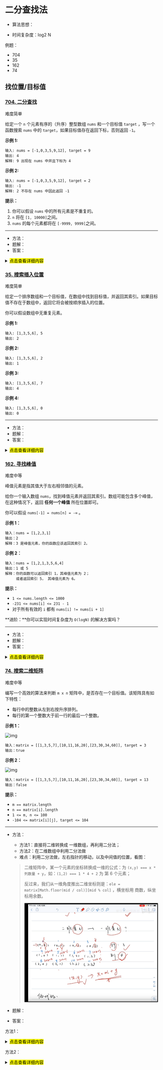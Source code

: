 # 二分查找法

- 算法思想：

- 时间复杂度：log2 N

例题：

- 704
- 35
- 162
- 74

## 找位置/目标值

### [704. 二分查找](https://leetcode-cn.com/problems/binary-search/)

难度简单

给定一个 `n` 个元素有序的（升序）整型数组 `nums` 和一个目标值 `target` ，写一个函数搜索 `nums` 中的 `target`，如果目标值存在返回下标，否则返回 `-1`。


**示例 1:**

```
输入: nums = [-1,0,3,5,9,12], target = 9
输出: 4
解释: 9 出现在 nums 中并且下标为 4
```

**示例 2:**

```
输入: nums = [-1,0,3,5,9,12], target = 2
输出: -1
解释: 2 不存在 nums 中因此返回 -1
```

 

**提示：**

1. 你可以假设 `nums` 中的所有元素是不重复的。
2. `n` 将在 `[1, 10000]`之间。
3. `nums` 的每个元素都将在 `[-9999, 9999]`之间。

---

- 方法：
- 题解：
- 答案：

<details>
  <summary>
      <mark>点击查看详细内容</mark></summary>

```js
/**
 * @param {number[]} nums
 * @param {number} target
 * @return {number}
 */
var search = function(nums, target) {
    if (!nums.length) return -1
    let left = 0, right = nums.length - 1;
    while(left <= right) {
        // left + (right - left)/2 的作用是避免 left + right 超过边界
        let mid = Math.floor(left + (right - left) / 2)
        if (nums[mid] === target) return mid
        // 中间值小于目标值，左指针右移
        if (nums[mid] < target ) {
            left = mid + 1
        } else {
        // 中间值大于目标值，右指针左移
            right = mid - 1
        }
    }
    return -1
};
```
</details>



### [35. 搜索插入位置](https://leetcode-cn.com/problems/search-insert-position/)

难度简单

给定一个排序数组和一个目标值，在数组中找到目标值，并返回其索引。如果目标值不存在于数组中，返回它将会被按顺序插入的位置。

你可以假设数组中无重复元素。

**示例 1:**

```
输入: [1,3,5,6], 5
输出: 2
```

**示例 2:**

```
输入: [1,3,5,6], 2
输出: 1
```

**示例 3:**

```
输入: [1,3,5,6], 7
输出: 4
```

**示例 4:**

```
输入: [1,3,5,6], 0
输出: 0
```

---

- 方法：
- 题解：
- 答案：

<details>
  <summary>
      <mark>点击查看详细内容</mark></summary>

```js
/**
 * @param {number[]} nums
 * @param {number} target
 * @return {number}
 */
var searchInsert = function(nums, target) {
    if (!nums || !nums.length) return 0
    let l = 0, r = nums.length - 1;
    
    // 先用 二分法做
    while(l <= r) {
        let mid = Math.floor(l + (r-l)/2)

        if (nums[mid] === target) return mid
        if (nums[mid] < target) {
            l = mid + 1
        } else {
            r = mid -1
        }
    }
    // 二分法没找到，说明不存在，那么此时 左指针和右指针中间，就是 target 该插入的位置，因为 l = mid + 1，所以直接取 l
    return l
};
```

</details>



### [162. 寻找峰值](https://leetcode-cn.com/problems/find-peak-element/)

难度中等

峰值元素是指其值大于左右相邻值的元素。

给你一个输入数组 `nums`，找到峰值元素并返回其索引。数组可能包含多个峰值，在这种情况下，返回 **任何一个峰值** 所在位置即可。

你可以假设 `nums[-1] = nums[n] = -∞` 。

 

**示例 1：**

```
输入：nums = [1,2,3,1]
输出：2
解释：3 是峰值元素，你的函数应该返回其索引 2。
```

**示例 2：**

```
输入：nums = [1,2,1,3,5,6,4]
输出：1 或 5 
解释：你的函数可以返回索引 1，其峰值元素为 2；
     或者返回索引 5， 其峰值元素为 6。
```

 

**提示：**

- `1 <= nums.length <= 1000`
- `-231 <= nums[i] <= 231 - 1`
- 对于所有有效的 `i` 都有 `nums[i] != nums[i + 1]`

**进阶：**你可以实现时间复杂度为 `O(logN)` 的解决方案吗？

---

- 方法：
- 题解：
- 答案：

<details>
  <summary>
      <mark>点击查看详细内容</mark></summary>

```js
/**
 * @param {number[]} nums
 * @return {number}
 */
var findPeakElement = function(nums) {
    if (!nums || !nums.length) return -1
    nums[-1] = -Infinity
    nums[nums.length] = -Infinity

    let l = 0, r = nums.length -1

    while (l < r) {
        let mid = Math.floor(l + (r-l)/2)

        // 如果中间值小于右边值，则右边可能为峰值，左指针右移
        if (nums[mid] < nums[mid + 1]) {
            l = mid + 1
        } else {
        // 如果中间值大于右边值，则左边可能为峰值，右指针左移
            r = mid
        }
    }
    return l
};
```

</details>



### [74. 搜索二维矩阵](https://leetcode-cn.com/problems/search-a-2d-matrix/)

难度中等

编写一个高效的算法来判断 `m x n` 矩阵中，是否存在一个目标值。该矩阵具有如下特性：

- 每行中的整数从左到右按升序排列。
- 每行的第一个整数大于前一行的最后一个整数。

 

**示例 1：**

![img](https://assets.leetcode.com/uploads/2020/10/05/mat.jpg)

```
输入：matrix = [[1,3,5,7],[10,11,16,20],[23,30,34,60]], target = 3
输出：true
```

**示例 2：**

![img](https://assets.leetcode-cn.com/aliyun-lc-upload/uploads/2020/11/25/mat2.jpg)

```
输入：matrix = [[1,3,5,7],[10,11,16,20],[23,30,34,60]], target = 13
输出：false
```

 

**提示：**

- `m == matrix.length`
- `n == matrix[i].length`
- `1 <= m, n <= 100`
- `-104 <= matrix[i][j], target <= 104`

---

- 方法：

  - 方法1：直接将二维转换成 一维数组，再利用二分法；
  - 方法2：在二维数组中利用二分法做
  - 难点：利用二分法做，左右指针的移动，以及中间值的位置，看图：

  >二维矩阵中，某一个元素的坐标转换成一维的公式：为 `(x,y) === x * 列数量 + y`，如：`(1,2) === 1 * 4 + 2` 为 第 6 个元素；
  >
  >反过来，我们从一维角度推出二维坐标则是：`ele = matrix[Math.floor(mid / col)][mid % col]` ，横坐标用 商数，纵坐标用余数。
  >
  >![](./img/pic-01.png)

- 题解：

- 答案：

方法1：

<details>
  <summary>
      <mark>点击查看详细内容</mark></summary>

```js
/**
 * @param {number[][]} matrix
 * @param {number} target
 * @return {boolean}
 */
var searchMatrix = function(matrix, target) {
    const arr = matrix.reduce((pre, cur) => {
        const result = pre.concat(cur)
        return result
    }, [])
    return arr.includes(target)
};

/**
 * @param {number[][]} matrix
 * @param {number} target
 * @return {boolean}
 */
var searchMatrix = function(matrix, target) {
    return matrix.flat().indexOf(target) > -1;
};
```

</details>



方法2：

<details>
  <summary>
      <mark>点击查看详细内容</mark></summary>

```js
var searchMatrix = function(matrix, target) {
    if (!matrix || !matrix.length) return false

    // 行数
    const row = matrix.length
    // 列数
    const col = matrix[0].length
	// 左指针为 0 ，右指针 为 二维数组的最后一个子数组最后一个位置
    let l = 0, r = row * col;

    // 指针按照一维数组来移动，即左右移动；中间值则用 2 个坐标值来计算
    while(l < r) {
        // 有序二维数组中，取中间值的位置 (r-l) / 2
        let mid = Math.floor(l + (r - l)/2)
        // 核心代码在这里
        // 若二维数组为 5*4， mid 为 10，则位置为第 3 行第2个；
        // 对应坐标计算为：横坐标 = mid % 列 ; 纵坐标 = mid / 行数
        const ele = matrix[Math.floor(mid / col)][mid % col]

        if (ele === target) {
            return true
        } else if (ele > target) {
            // 右指针左移
            r = mid
        } else {
            l = mid + 1
        }
    }
    return false
};
```

</details>